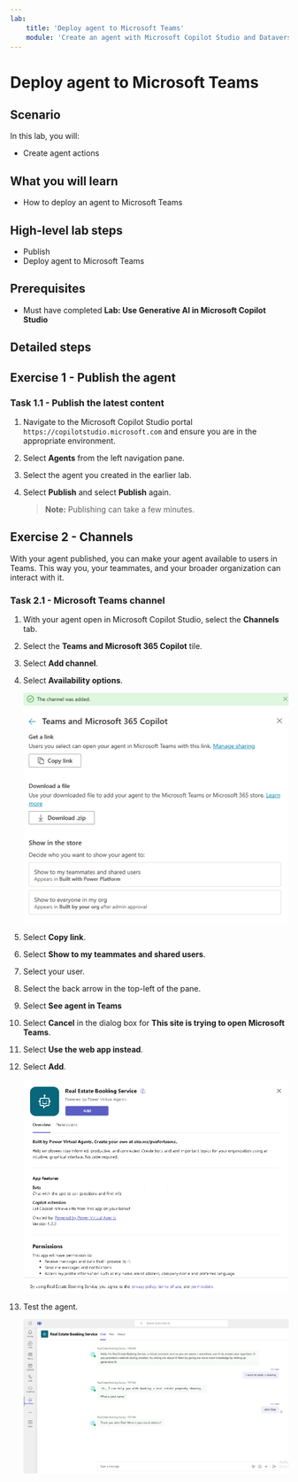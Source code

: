 ```yaml
---
lab:
    title: 'Deploy agent to Microsoft Teams'
    module: 'Create an agent with Microsoft Copilot Studio and Dataverse for Teams'
---
```


# Deploy agent to Microsoft Teams

## Scenario

In this lab, you will:

- Create agent actions

## What you will learn

- How to deploy an agent to Microsoft Teams

## High-level lab steps

- Publish
- Deploy agent to Microsoft Teams
  
## Prerequisites

- Must have completed **Lab: Use Generative AI in Microsoft Copilot Studio**

## Detailed steps

## Exercise 1 - Publish the agent

### Task 1.1 - Publish the latest content

1. Navigate to the Microsoft Copilot Studio portal `https://copilotstudio.microsoft.com` and ensure you are in the appropriate environment.

1. Select **Agents** from the left navigation pane.

1. Select the agent you created in the earlier lab.

1. Select **Publish** and select **Publish** again.
   > **Note:**
   > Publishing can take a few minutes.

## Exercise 2 - Channels

With your agent published, you can make your agent available to users in Teams. This way you, your teammates, and your broader organization can interact with it.

### Task 2.1 - Microsoft Teams channel

1. With your agent open in Microsoft Copilot Studio, select the **Channels** tab.

1. Select the **Teams and Microsoft 365 Copilot** tile.

1. Select **Add channel**.

1. Select **Availability options**.

    ![Screenshot of the Teams channel availability options.](../media/teams-availability-options.png)

1. Select **Copy link**.

1. Select **Show to my teammates and shared users**.

1. Select your user.

1. Select the back arrow in the top-left of the pane.

1. Select **See agent in Teams**

1. Select **Cancel** in the dialog box for **This site is trying to open Microsoft Teams**.

1. Select **Use the web app instead**.

1. Select **Add**.

    ![Screenshot of dialog to add the app to Teams.](../media/teams-add-app.png)

1. Test the agent.

    ![Screenshot of the agent in Teams.](../media/teams-copilot.png)
